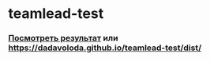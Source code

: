 # teamlead-test

### [Посмотреть результат](https://dadavoloda.github.io/teamlead-test/dist/) или https://dadavoloda.github.io/teamlead-test/dist/
